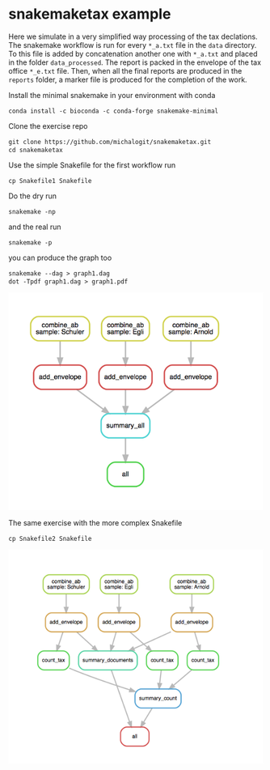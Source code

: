 # snakemaketax example

Here we simulate in a very simplified way processing of the tax declations. The snakemake workflow is run for every `*_a.txt` file in the `data` directory. To this file is added by concatenation another one with `*_a.txt` and placed in the folder `data_processed`. The report is packed in the envelope of the tax office `*_e.txt` file. Then, when all the final reports are produced in the `reports` folder, a marker file is produced for the completion of the work. 


Install the minimal snakemake in your environment with conda

```
conda install -c bioconda -c conda-forge snakemake-minimal
```

Clone the exercise repo

```
git clone https://github.com/michalogit/snakemaketax.git
cd snakemaketax
```

Use the simple Snakefile for the first workflow run

```
cp Snakefile1 Snakefile
```

Do the dry run


```
snakemake -np
```

and the real run 

```
snakemake -p
```


you can produce the graph too

```
snakemake --dag > graph1.dag
dot -Tpdf graph1.dag > graph1.pdf

```


![graph1](https://github.com/michalogit/snakemaketax/blob/master/graphs/graph1.png "Simple workflow")

The same exercise with the more complex Snakefile

```
cp Snakefile2 Snakefile
```


![graph2](https://github.com/michalogit/snakemaketax/blob/master/graphs/graph2.png "More complex workflow")

